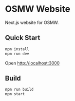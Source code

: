 # OSMW Website

Next.js website for OSMW.

## Quick Start

```bash
npm install
npm run dev
```

Open [http://localhost:3000](http://localhost:3000)

## Build

```bash
npm run build
npm start
```

